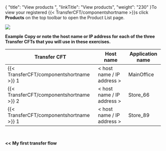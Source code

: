 {
    "title": "View products ",
    "linkTitle": "View products",
    "weight": "230"
}To view your registered {{< TransferCFT/componentshortname  >}}s click **Products** on the top toolbar to open the Product List page.

![](/Images/TransferCFT/product_list_cg.png)

**Example**
**Copy or note the host name or IP address for each of the three Transfer CFTs that you will use in these exercises.**


| Transfer CFT  | Host name  | Application name  |
| --- | --- | --- |
| {{< TransferCFT/componentshortname  >}} 1  | &lt; host name / IP address &gt;  | MainOffice  |
| {{< TransferCFT/componentshortname  >}} 2  | &lt; host name / IP address &gt;  | Store_66  |
| {{< TransferCFT/componentshortname  >}} 1  | &lt; host name / IP address &gt;  | Store_89  |


 

**&lt;&lt;** **My first transfer flow**
